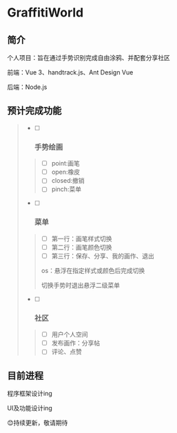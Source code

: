 # GraffitiWorld

## 简介

个人项目：旨在通过手势识别完成自由涂鸦、并配套分享社区

前端：Vue 3、handtrack.js、Ant Design Vue

后端：Node.js

## 预计完成功能

>   -   [ ] ### 手势绘画
>
>   >   -   [ ] point:画笔
>   >   -   [ ] open:橡皮
>   >   -   [ ] closed:撤销
>   >   -   [ ] pinch:菜单
>
>   -   [ ] ### 菜单
>
>   >   -   [ ] 第一行：画笔样式切换
>   >   -   [ ] 第二行：画笔颜色切换
>   >   -   [ ] 第三行：保存、分享、我的画作、退出
>   >
>   >   os：悬浮在指定样式或颜色后完成切换
>   >
>   >   切换手势时退出悬浮二级菜单
>
>   -   [ ] ### 社区
>
>   >   -   [ ] 用户个人空间
>   >   -   [ ] 发布画作：分享帖
>   >   -   [ ] 评论、点赞

## 目前进程

程序框架设计ing

UI及功能设计ing

😊持续更新，敬请期待
